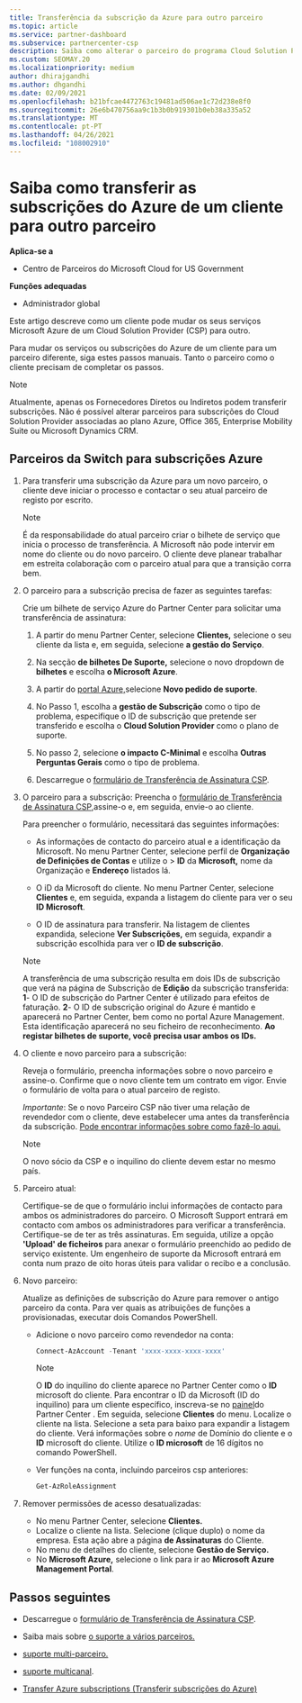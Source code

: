 ```yaml
---
title: Transferência da subscrição da Azure para outro parceiro
ms.topic: article
ms.service: partner-dashboard
ms.subservice: partnercenter-csp
description: Saiba como alterar o parceiro do programa Cloud Solution Provider associado às subscrições Azure de um cliente.
ms.custom: SEOMAY.20
ms.localizationpriority: medium
author: dhirajgandhi
ms.author: dhgandhi
ms.date: 02/09/2021
ms.openlocfilehash: b21bfcae4472763c19481ad506ae1c72d238e8f0
ms.sourcegitcommit: 26e6b470756aa9c1b3b0b919301b0eb38a335a52
ms.translationtype: MT
ms.contentlocale: pt-PT
ms.lasthandoff: 04/26/2021
ms.locfileid: "108002910"
---
```

# <a name="learn-how-to-transfer-a-customers-azure-subscriptions-to-another-partner"></a>Saiba como transferir as subscrições do Azure de um cliente para outro parceiro

**Aplica-se a**

- Centro de Parceiros do Microsoft Cloud for US Government

**Funções adequadas**

- Administrador global

Este artigo descreve como um cliente pode mudar os seus serviços Microsoft Azure de um Cloud Solution Provider (CSP) para outro.

Para mudar os serviços ou subscrições do Azure de um cliente para um parceiro diferente, siga estes passos manuais. Tanto o parceiro como o cliente precisam de completar os passos.

>[!Note]  
>Atualmente, apenas os Fornecedores Diretos ou Indiretos podem transferir subscrições.
>Não é possível alterar parceiros para subscrições do Cloud Solution Provider associadas ao plano Azure, Office 365, Enterprise Mobility Suite ou Microsoft Dynamics CRM.

## <a name="switch-partners-for-azure-subscriptions"></a>Parceiros da Switch para subscrições Azure

1. Para transferir uma subscrição da Azure para um novo parceiro, o cliente deve iniciar o processo e contactar o seu atual parceiro de registo por escrito.

   >[!Note]
   > É da responsabilidade do atual parceiro criar o bilhete de serviço que inicia o processo de transferência. A Microsoft não pode intervir em nome do cliente ou do novo parceiro. O cliente deve planear trabalhar em estreita colaboração com o parceiro atual para que a transição corra bem.

2. O parceiro para a subscrição precisa de fazer as seguintes tarefas:

   Crie um bilhete de serviço Azure do Partner Center para solicitar uma transferência de assinatura:

   1. A partir do menu Partner Center, selecione **Clientes,** selecione o seu cliente da lista e, em seguida, selecione **a gestão do Serviço**.

   2. Na secção **de bilhetes De Suporte,** selecione o novo dropdown de **bilhetes** e escolha **o Microsoft Azure**.
   
   3. A partir do [portal Azure,](https://portal.azure.com)selecione **Novo pedido de suporte**.
   
   4. No Passo 1, escolha a **gestão de Subscrição** como o tipo de problema, especifique o ID de subscrição que pretende ser transferido e escolha o **Cloud Solution Provider** como o plano de suporte.
   
   5. No passo 2, selecione **o impacto C-Minimal** e escolha **Outras Perguntas Gerais** como o tipo de problema.
   
   6. Descarregue o [formulário de Transferência de Assinatura CSP](https://query.prod.cms.rt.microsoft.com/cms/api/am/binary/RWwTWC).

3. O parceiro para a subscrição: Preencha o [formulário de Transferência de Assinatura CSP,](https://query.prod.cms.rt.microsoft.com/cms/api/am/binary/RWwTWC)assine-o e, em seguida, envie-o ao cliente. 

   Para preencher o formulário, necessitará das seguintes informações:

   - As informações de contacto do parceiro atual e a identificação da Microsoft. No menu Partner Center, selecione perfil de **Organização de Definições de Contas** e utilize o &gt;  **ID** da **Microsoft,** nome da Organização e **Endereço** listados lá.

   - O iD da Microsoft do cliente. No menu Partner Center, selecione **Clientes** e, em seguida, expanda a listagem do cliente para ver o seu **ID Microsoft**.

   - O ID de assinatura para transferir. Na listagem de clientes expandida, selecione **Ver Subscrições,** em seguida, expandir a subscrição escolhida para ver o **ID de subscrição**.

   >[!Note]
   >A transferência de uma subscrição resulta em dois IDs de subscrição que verá na página de Subscrição de **Edição** da subscrição transferida: **1**- O ID de subscrição do Partner Center é utilizado para efeitos de faturação. **2**- O ID de subscrição original do Azure é mantido e aparecerá no Partner Center, bem como no portal Azure Management. Esta identificação aparecerá no seu ficheiro de reconhecimento.  **Ao registar bilhetes de suporte, você precisa usar ambos os IDs.**

4. O cliente e novo parceiro para a subscrição:

   Reveja o formulário, preencha informações sobre o novo parceiro e assine-o. Confirme que o novo cliente tem um contrato em vigor. Envie o formulário de volta para o atual parceiro de registo.

   *Importante*: Se o novo Parceiro CSP não tiver uma relação de revendedor com o cliente, deve estabelecer uma antes da transferência da subscrição. [Pode encontrar informações sobre como fazê-lo aqui.](request-a-relationship-with-a-customer.md)

   >[!Note]
   >O novo sócio da CSP e o inquilino do cliente devem estar no mesmo país. 

5. Parceiro atual:

   Certifique-se de que o formulário inclui informações de contacto para ambos os administradores do parceiro. O Microsoft Support entrará em contacto com ambos os administradores para verificar a transferência. Certifique-se de ter as três assinaturas. Em seguida, utilize a opção **'Upload' de ficheiros** para anexar o formulário preenchido ao pedido de serviço existente. Um engenheiro de suporte da Microsoft entrará em conta num prazo de oito horas úteis para validar o recibo e a conclusão.

6. Novo parceiro:

   Atualize as definições de subscrição do Azure para remover o antigo parceiro da conta. Para ver quais as atribuições de funções a provisionadas, executar dois Comandos PowerShell.

   - Adicione o novo parceiro como revendedor na conta:

     ```powershell
     Connect-AzAccount -Tenant 'xxxx-xxxx-xxxx-xxxx'
     ```

     >[!NOTE]
     > O **ID** do inquilino do cliente aparece no Partner Center como o **ID** microsoft do cliente. Para encontrar o ID da Microsoft (ID do inquilino) para um cliente específico, inscreva-se no [painel](https://partner.microsoft.com/dashboard)do Partner Center . Em seguida, selecione **Clientes** do menu. Localize o cliente na lista. Selecione a seta para baixo para expandir a listagem do cliente. Verá informações sobre o *nome* de Domínio do cliente e o **ID** microsoft do cliente. Utilize o **ID microsoft** de 16 dígitos no comando PowerShell.

   - Ver funções na conta, incluindo parceiros csp anteriores:

     ```powershell
     Get-AzRoleAssignment
     ```

7. Remover permissões de acesso desatualizadas:

   - No menu Partner Center, selecione **Clientes.**
   - Localize o cliente na lista. Selecione (clique duplo) o nome da empresa. Esta ação abre a página **de Assinaturas** do Cliente.
   - No menu de detalhes do cliente, selecione **Gestão de Serviço.**
   - No **Microsoft Azure,** selecione o link para ir ao **Microsoft Azure Management Portal**.

## <a name="next-steps"></a>Passos seguintes

- Descarregue o [formulário de Transferência de Assinatura CSP](https://query.prod.cms.rt.microsoft.com/cms/api/am/binary/RE4ATIA).

- Saiba mais sobre [o suporte a vários parceiros.](multipartner.md)

- [suporte multi-parceiro.](multipartner.md)
- [suporte multicanal](multichannel.md).
- [Transfer Azure subscriptions (Transferir subscrições do Azure)](/azure/cost-management-billing/manage/transfer-subscriptions-subscribers-csp)